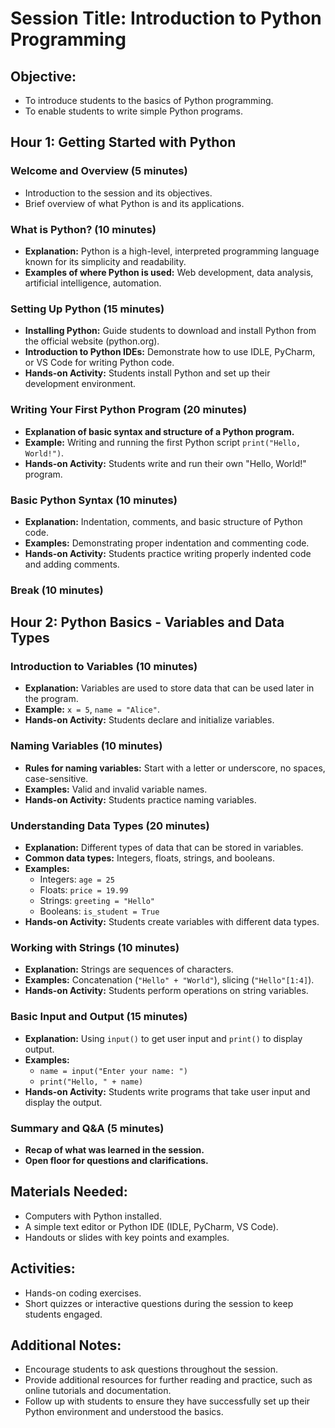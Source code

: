 # Session Title: Introduction to Python Programming

## Objective:
- To introduce students to the basics of Python programming.
- To enable students to write simple Python programs.

## Hour 1: Getting Started with Python

### Welcome and Overview (5 minutes)
- Introduction to the session and its objectives.
- Brief overview of what Python is and its applications.

### What is Python? (10 minutes)
- **Explanation:** Python is a high-level, interpreted programming language known for its simplicity and readability.
- **Examples of where Python is used:** Web development, data analysis, artificial intelligence, automation.

### Setting Up Python (15 minutes)
- **Installing Python:** Guide students to download and install Python from the official website (python.org).
- **Introduction to Python IDEs:** Demonstrate how to use IDLE, PyCharm, or VS Code for writing Python code.
- **Hands-on Activity:** Students install Python and set up their development environment.

### Writing Your First Python Program (20 minutes)
- **Explanation of basic syntax and structure of a Python program.**
- **Example:** Writing and running the first Python script `print("Hello, World!")`.
- **Hands-on Activity:** Students write and run their own "Hello, World!" program.

### Basic Python Syntax (10 minutes)
- **Explanation:** Indentation, comments, and basic structure of Python code.
- **Examples:** Demonstrating proper indentation and commenting code.
- **Hands-on Activity:** Students practice writing properly indented code and adding comments.

### Break (10 minutes)

## Hour 2: Python Basics - Variables and Data Types

### Introduction to Variables (10 minutes)
- **Explanation:** Variables are used to store data that can be used later in the program.
- **Example:** `x = 5`, `name = "Alice"`.
- **Hands-on Activity:** Students declare and initialize variables.

### Naming Variables (10 minutes)
- **Rules for naming variables:** Start with a letter or underscore, no spaces, case-sensitive.
- **Examples:** Valid and invalid variable names.
- **Hands-on Activity:** Students practice naming variables.

### Understanding Data Types (20 minutes)
- **Explanation:** Different types of data that can be stored in variables.
- **Common data types:** Integers, floats, strings, and booleans.
- **Examples:**
  - Integers: `age = 25`
  - Floats: `price = 19.99`
  - Strings: `greeting = "Hello"`
  - Booleans: `is_student = True`
- **Hands-on Activity:** Students create variables with different data types.

### Working with Strings (10 minutes)
- **Explanation:** Strings are sequences of characters.
- **Examples:** Concatenation (`"Hello" + "World"`), slicing (`"Hello"[1:4]`).
- **Hands-on Activity:** Students perform operations on string variables.

### Basic Input and Output (15 minutes)
- **Explanation:** Using `input()` to get user input and `print()` to display output.
- **Examples:**
  - `name = input("Enter your name: ")`
  - `print("Hello, " + name)`
- **Hands-on Activity:** Students write programs that take user input and display the output.

### Summary and Q&A (5 minutes)
- **Recap of what was learned in the session.**
- **Open floor for questions and clarifications.**

## Materials Needed:
- Computers with Python installed.
- A simple text editor or Python IDE (IDLE, PyCharm, VS Code).
- Handouts or slides with key points and examples.

## Activities:
- Hands-on coding exercises.
- Short quizzes or interactive questions during the session to keep students engaged.

## Additional Notes:
- Encourage students to ask questions throughout the session.
- Provide additional resources for further reading and practice, such as online tutorials and documentation.
- Follow up with students to ensure they have successfully set up their Python environment and understood the basics.
